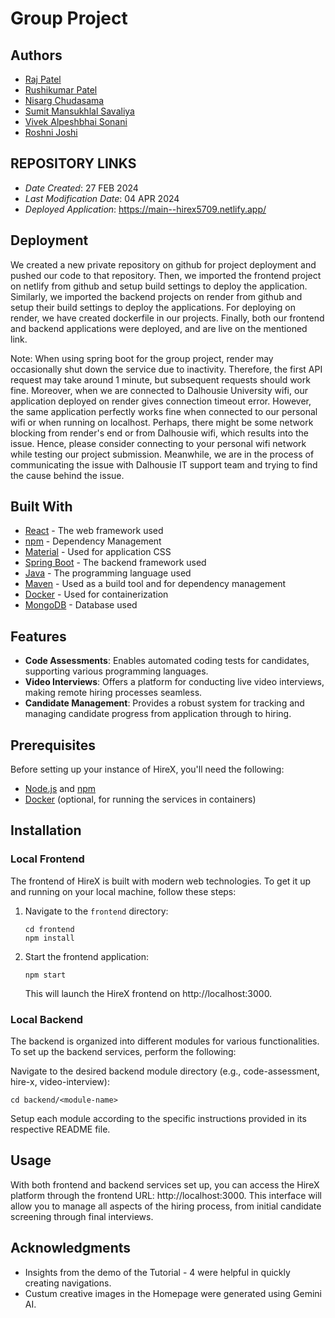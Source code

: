 # Group Project

## Authors

* [Raj Patel](r.patel@dal.ca)
* [Rushikumar Patel](rs525735@dal.ca)
* [Nisarg Chudasama](ns458128@dal.ca)
* [Sumit Mansukhlal Savaliya](sm572004@dal.ca)
* [Vivek Alpeshbhai Sonani](viveksonani@dal.ca)
* [Roshni Joshi](rs888392@dal.ca)

## REPOSITORY LINKS

* *Date Created*: 27 FEB 2024
* *Last Modification Date*: 04 APR 2024
* *Deployed Application*: <https://main--hirex5709.netlify.app/>

## Deployment

We created a new private repository on github for project deployment and pushed our code to that repository. Then, we imported the frontend project on netlify from github and setup build settings to deploy the application. Similarly, we imported the backend projects on render from github and setup their build settings to deploy the applications. For deploying on render, we have created dockerfile in our projects. Finally, both our frontend and backend applications were deployed, and are live on the mentioned link.

Note: When using spring boot for the group project, render may occasionally shut down the service due to inactivity. Therefore, the first API request may take around 1 minute, but subsequent requests should work fine. Moreover, when we are connected to Dalhousie University wifi, our application deployed on render gives connection timeout error. However, the same application perfectly works fine when connected to our personal wifi or when running on localhost. Perhaps, there might be some network blocking from render's end or from Dalhousie wifi, which results into the issue. Hence, please consider connecting to your personal wifi network while testing our project submission. Meanwhile, we are in the process of communicating the issue with Dalhousie IT support team and trying to find the cause behind the issue.

## Built With

* [React](https://legacy.reactjs.org/docs/getting-started.html/) - The web framework used
* [npm](https://docs.npmjs.com//) - Dependency Management
* [Material](https://mui.com/material-ui/getting-started/) - Used for application CSS
* [Spring Boot](https://spring.io/projects/spring-boot) - The backend framework used
* [Java](https://www.java.com/) - The programming language used
* [Maven](https://maven.apache.org/) - Used as a build tool and for dependency management 
* [Docker](https://www.docker.com/) - Used for containerization
* [MongoDB](https://www.mongodb.com/atlas/database) - Database used

## Features

- **Code Assessments**: Enables automated coding tests for candidates, supporting various programming languages.
- **Video Interviews**: Offers a platform for conducting live video interviews, making remote hiring processes seamless.
- **Candidate Management**: Provides a robust system for tracking and managing candidate progress from application through to hiring.

## Prerequisites

Before setting up your instance of HireX, you'll need the following:
- [Node.js](https://nodejs.org/en/) and [npm](https://www.npmjs.com/)
- [Docker](https://www.docker.com/) (optional, for running the services in containers)

## Installation

### Local Frontend

The frontend of HireX is built with modern web technologies. To get it up and running on your local machine, follow these steps:

1. Navigate to the `frontend` directory:
   ```
   cd frontend
   npm install
   ```

2. Start the frontend application:
   ```ba
   npm start
   ```
   This will launch the HireX frontend on http://localhost:3000.

### Local Backend
The backend is organized into different modules for various functionalities. To set up the backend services, perform the following:

Navigate to the desired backend module directory (e.g., code-assessment, hire-x, video-interview):
```
cd backend/<module-name>
```
Setup each module according to the specific instructions provided in its respective README file.

## Usage
With both frontend and backend services set up, you can access the HireX platform through the frontend URL: http://localhost:3000. This interface will allow you to manage all aspects of the hiring process, from initial candidate screening through final interviews.

## Acknowledgments

* Insights from the demo of the Tutorial - 4 were helpful in quickly creating navigations.
* Custum creative images in the Homepage were generated using Gemini AI.

